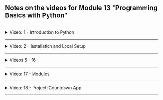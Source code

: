 ## Notes on the videos for Module 13 "Programming Basics with Python"
<br />

<details>
<summary>Video: 1 - Introduction to Python</summary>
<br />

### What Python is used for?
- Web Development: django, Flask
- Data Science, Machine Learning, Artificial Intelligence: NumPy, Pandas, Matplotlib, SciPi, SciKit-Learn, TensorFlow, Keras, Seaborn, PyTorch, Theano
- Web Scraping
- Automation: Automate DevOps tasks and general tasks: modules for CI/CD, AWS, Google Cloud, monitoring or working with Excel sheets

### DevOps tasks to automate with Python
- System Health Checks
- Monitoring Tasks
- Backup Tasks
- Custom Ansible Modules
- Data Visualization
- Managing Cron
- CI/CD related Tasks (update Jira ticket after Jenkins build, trigger Jenkins job on specific events, send notifications to team members on specific events)
- Cleanup Tasks (e.g. remove old Docker images)

</details>

*****

<details>
<summary>Video: 2 - Installation and Local Setup</summary>
<br />

### Install Python
Visit the [Python Download Page](https://www.python.org/downloads/) and download the installer for your OS. Install Python using this installer. Or install Python using homebrew:

```sh
brew update

# install latest python3
brew install python

# or (using PyEnv, a tool allowing to have multiple python versions installed)
brew install pyenv
pyenv install 3.11.4

# check the version
python3 --version
# Python 3.11.4
```

### Setup PyCharm IDE
Download the PyCharm installer for your OS from the [PyCharm Download Page](https://www.jetbrains.com/pycharm/download/) and install it. Or if you have the [JetBrains Toolbox](https://www.jetbrains.com/toolbox-app/) installed, install PyCharm from there.

Open PyCharm and press the "New Project" button. Adjust the project name at the end of the "Location" string (or the whole "Location" string if you want the project to be located somewhere else). If you installed Python using the installer downloaded from the python download page, the "Base interpreter" will be '/usr/local/bin/python3.11'. If you installed python using homebrew, it will be '/opt/homebrew/bin/python3.11'. Executing `which python3` will help.

Press the "Create" button and once the editor has opened remove all the content from `main.py`.

### Links
- [Python Home](https://www.python.org/)
- [Documentation](https://docs.python.org/3.11/index.html)
- [Beginner's Tutorial](https://docs.python.org/3.11/tutorial/)
- [Python Central](https://www.pythoncentral.io/)

</details>

*****

<details>
<summary>Videos 5 - 16</summary>
<br />

### 5 - Strings and Number Data Types
- String literals can be written in single quotes or double quotes. Their data type is `str`.
- Numbers are of type `int` or `float`.

#### String concatenation
```python
print("20 days are " + str(20 * 24 * 60) + " minutes.")
print(f"20 days are {20 * 24 * 60} minutes.")
```

### 6 - Variables
Python is dynamically typed, so there's no need to define the type of a variable. The naming convention for variables is lowercase with underscore as word delimiter:

```python
number_of_seconds_per_day = 24 * 60 * 60
time_unit = "seconds"
```

### 7 - Functions
```python
# defining a function
def days_to_units(number_of_days, unit_name, number_of_units_per_day):
    return f"{number_of_days} days are {number_of_days * number_of_units_per_day} {unit_name}."

# calling a function
seconds_in_20_days = days_to_units(20, "seconds", 24 * 60 * 60)
print(days_to_units(35, "minutes", 24 * 60))
```

### 8 - Accepting User Input
```python
num_of_days = input("Number of days:\n")

# num_of_days is of type string; int(num_of_days) casts it to a number
print(days_to_units(int(num_of_days), "minutes", 24 * 60))
```

### 9 - Conditionals (if / else) and Boolean Data Type
```python
if x > y:
    print("x > y")
elif x == y:
    print("x == y")
else:
    print("x < y")

print(type(x > y))
# => <class 'bool'>

# bool literals
True
False
```

### 10 - Error Handling with Try-Except
```python
try:
    value = int("11x")
    print(value)
except Exception as ex:
    print(type(ex))     # <class 'ValueError'>
    print(ex)           # invalid literal for int() with base 10: '11x'

try:
    1/0
except ZeroDivisionError as err:
    print(err)          # division by zero

try:
    value = int(input("enter a value > 0: "))
    if (value <= 0):
        raise Exception("The value must be greater than zero.")
    print(value)
except ValueError as err:
    print(err)
except Exception as ex:
    print(ex)
```

### 11 - While Loops
```python
while True:
    user_input = input("Enter a value: ")
    if (user_input == "exit"):
        break
    print("You entered {user_input}.")
```

### 12 - Lists and For Loops
```python
# list literal
[1, 5, 7, 2, 5]
["foo", "bar", "hello", "world"]

# for loop over a list
for element in [1, True, "foo", 3.141592654]:
    print(element)

user_input = input("Enter a comma separated list of values: ") # 1, True, "foo", 3.141592654
input_as_list = user_input.split(", ")
print(type(user_input)) # <class 'str'>
print(type(input_as_list)) # <class 'list'>
print(input_as_list) # ['1', 'True', '"foo"', '3.141592654']

for element in input_as_list:
    print(element)

seasons = ["spring", "summer", "fall", "winter"]
print(seasons[0]) # spring
print(seasons[4]) # => IndexError: list index out of range

seasons.append("the fifth element")
print(seasons[4]) # the fifth element
seasons.remove("the fifth element")

my_list = [1,2,3,2,1]
my_list.remove(2) # [1,3,2,1] -> remove the first occurrance of the given element
```

### 13 - Comments
```python
# line comment
"""
this is
a multiline
comment
it's actually a multiline string but since it isn't assigned to a variable or printed out,
it has just no side effect
"""
```

### 14 - Sets
Sets contain no duplicates and the elements have no order.

```python
my_list = [1,2,3,2,1]
my_set = set(my_list)
print(my_set) # {1, 2, 3}
print(type(my_set)) # <class 'set'>

seasons = {"spring", "summer", "fall", "winter"}
for element in seasons:
    print(element)

seasons.add("the fifth element")
seasons.remove("the fifth element")
```

### 15 - Build-In Functions
Examples:
- print("message")
- input("Enter a value: ")
- set([1, 2, 3])
- int("10")
- "1 2 3".split()
- [1, 3, 7].count()

[Built-In Functions](https://docs.python.org/3.11/library/functions.html)

### 16 - Dictionary Data Type 
```python
my_dictionary = {
    "days": 20,
    "unit": "hours"
}
print(my_dictionary["days"])
print(type(my_dictionary)) # <class 'dict'>
```

</details>

*****

<details>
<summary>Video: 17 - Modules</summary>
<br />


A module allows you to logically organize your Python code, so it should contain related code. A module is just a normal Python file (`*.py`). The file name without the extension is the module name. To use a module in another file, it has to be imported.

_main1.py_
```python
import helper # imports the whole module (all functions and variables)
import subdir.utilities as util # import a module and use it with another name


number = input(helper.prompt)         # use the variable defined in the module
result = helper.do_some_stuff(number) # call the function on the module
print(result)

print(util.remove_leading_and_trailing_blanks("   text  "))
```

_main2.py_
```python
from helper import prompt, do_some_stuff # imports only prompt and do_some_stuff()
from subdir.utilites import remove_leading_and_trailing_blanks as trim
# or: from helper import *                 imports everything

number = input(prompt)         # no need to specify the module here
result = do_some_stuff(number) # no need to specify the module here
print(result)

print(trim("   text  "))
```

_helper.py_
```python
prompt = "Enter a number: "

def do_some_stuff(number):
    ...
    return result

def some_other_function():
    ...
```

_subdir/utilities.py_
```python
def remove_leading_and_trailing_blanks(value):
    ...
```

You can also use existing modules. Python comes with a set of [built-in modules](https://docs.python.org/3/py-modindex.html).

```python
import logging

logger = logging.getLogger("MAIN")
logger.error("An error occurred")
```

But there are many more available, which are NOT part of the Python installation. You need to install these third-party packages (see notes on video 19).

</details>

*****

<details>
<summary>Video: 18 - Project: Countdown App</summary>
<br />

We write a program that allows the user to enter a date (the deadline) and then prints how much time is left from now until this deadline is reached.

See [demo project #1](./demo-projects/1-countdown-application/)

</details>

*****